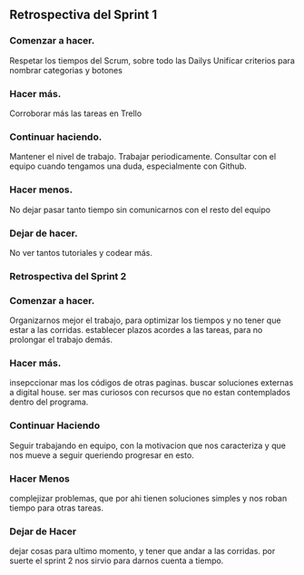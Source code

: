 ## Retrospectiva del Sprint 1

### Comenzar a hacer.
Respetar los tiempos del Scrum, sobre todo las Dailys
Unificar criterios para nombrar categorias y botones

### Hacer más.
Corroborar más las tareas en Trello

### Continuar haciendo.
Mantener el nivel de trabajo.
Trabajar periodicamente.
Consultar con el equipo cuando tengamos una duda, especialmente con Github.

### Hacer menos.
No dejar pasar tanto tiempo sin comunicarnos con el resto del equipo

### Dejar de hacer.
No ver tantos tutoriales y codear más.




### Retrospectiva del Sprint 2

### Comenzar a hacer.
Organizarnos mejor el trabajo, para optimizar los tiempos y no tener que estar a las corridas.
establecer plazos acordes a las tareas, para no prolongar el trabajo demás.

### Hacer más.
insepccionar mas los códigos de otras paginas. 
buscar soluciones externas a digital house.
ser mas curiosos con recursos que no estan contemplados dentro del programa.

### Continuar Haciendo
Seguir trabajando en equipo, con la motivacion que nos caracteriza y que nos mueve a seguir queriendo progresar en esto.

### Hacer Menos 
complejizar problemas, que por ahi tienen soluciones simples y nos roban tiempo para otras tareas.

### Dejar de Hacer
dejar cosas para ultimo momento, y tener que andar a las corridas. por suerte el sprint 2 nos sirvio para darnos cuenta a tiempo.